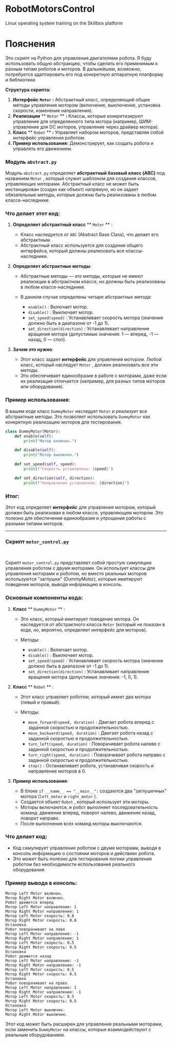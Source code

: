 # RobotMotorsControl
Linux operating system training on the Skillbox platform

# Пояснения

Это скрипт на Python для управления двигателями робота. Я буду использовать общую абстракцию, чтобы сделать его применимым к разным типам роботов и моторов. В дальнейшем, возможно, потребуется адаптировать его под конкретную аппаратную платформу и библиотеки.

**Структура скрипта:**

1. **Интерфейс** **`Motor`** **:** Абстрактный класс, определяющий общие методы управления мотором (включение, выключение, установка скорости, изменение направления).
2. **Реализации** ** `Motor` **  **:** Классы, которые конкретизируют управление для определенного типа мотора (например, ШИМ-управление для DC моторов, управление через драйвер мотора).
3. **Класс** ** `Robot` **  **:** Управляет набором моторов, представляя собой интерфейс управления роботом.
4. **Пример использования:** Демонстрирует, как создать робота и управлять его движением.

### Модуль `abstract.py`


Модуль `abstract.py`  определяет **абстрактный базовый класс (ABC)** под названием `Motor` , который служит шаблоном для создания классов, управляющих моторами. Абстрактный класс не может быть инстанцирован (создан как объект) напрямую, но он задает обязательные методы, которые должны быть реализованы в любом классе-наследнике.

### Что делает этот код:

1. **Определяет абстрактный класс** ** `Motor` ** :

    * Класс наследуется от `ABC`  (Abstract Base Class), что делает его абстрактным.
    * Абстрактный класс используется для создания общего интерфейса, который должны реализовать все классы-наследники.
2. **Определяет абстрактные методы**:

    * Абстрактные методы — это методы, которые не имеют реализации в абстрактном классе, но должны быть реализованы в любом классе-наследнике.
    * В данном случае определены четыре абстрактных метода:

      *  `enable()` : Включает мотор.
      *  `disable()` : Выключает мотор.
      *  `set_speed(speed)` : Устанавливает скорость мотора (значение должно быть в диапазоне от -1 до 1).
      *  `set_direction(direction)` : Устанавливает направление вращения мотора (допустимые значения: 1 — вперед, -1 — назад, 0 — стоп).
3. **Зачем это нужно**:

    * Этот класс задает **интерфейс** для управления мотором. Любой класс, который наследует `Motor` , должен реализовать все эти методы.
    * Это обеспечивает единообразие в работе с моторами, даже если их реализация отличается (например, для разных типов моторов или оборудования).

### Пример использования:

В вашем коде класс `DummyMotor`  наследует `Motor`  и реализует все абстрактные методы. Это позволяет использовать `DummyMotor`  как конкретную реализацию моторов для тестирования.

```python
class DummyMotor(Motor):
    def enable(self):
        print("Мотор включен.")

    def disable(self):
        print("Мотор выключен.")

    def set_speed(self, speed):
        print(f"Скорость установлена: {speed}")

    def set_direction(self, direction):
        print(f"Направление установлено: {direction}")
```

### Итог:

Этот код определяет **интерфейс** для управления мотором, который должен быть реализован в любом классе, управляющем мотором. Это полезно для обеспечения единообразия и упрощения работы с разными типами моторов.

---

### Скрипт `motor_control.py` 

‍

Скрипт `motor_control.py`  представляет собой простую симуляцию управления роботом с двумя моторами. Он использует классы для управления моторами и роботом, но вместо реальных моторов используются "заглушки" (DummyMotor), которые имитируют поведение моторов, выводя информацию в консоль.

### Основные компоненты кода:

1. **Класс** ** `DummyMotor` ** :

    * Это класс, который имитирует поведение мотора. Он наследуется от абстрактного класса `Motor`  (который не показан в коде, но, вероятно, определяет интерфейс для моторов).
    * Методы:

      *  `enable()` : Включает мотор.
      *  `disable()` : Выключает мотор.
      *  `set_speed(speed)` : Устанавливает скорость мотора (значение должно быть в диапазоне от -1 до 1).
      *  `set_direction(direction)` : Устанавливает направление вращения мотора (допустимые значения: -1, 0, 1).
2. **Класс** ** `Robot` ** :

    * Этот класс управляет роботом, который имеет два мотора (левый и правый).
    * Методы:

      *  `move_forward(speed, duration)` : Двигает робота вперед с заданной скоростью и продолжительностью.
      *  `move_backward(speed, duration)` : Двигает робота назад с заданной скоростью и продолжительностью.
      *  `turn_left(speed, duration)` : Поворачивает робота налево с заданной скоростью и продолжительностью.
      *  `turn_right(speed, duration)` : Поворачивает робота направо с заданной скоростью и продолжительностью.
      *  `stop()` : Останавливает робота, устанавливая скорость и направление моторов в 0.
3. **Пример использования**:

    * В блоке `if __name__ == "__main__":`  создаются два "заглушечных" мотора (`left_motor`  и `right_motor` ).
    * Создается объект `Robot` , который использует эти моторы.
    * Моторы включаются, и робот выполняет последовательность команд: движение вперед, поворот налево, движение назад, поворот направо.
    * После выполнения всех команд моторы выключаются.

### Что делает код:

* Код симулирует управление роботом с двумя моторами, выводя в консоль информацию о состоянии моторов и действиях робота.
* Это может быть полезно для тестирования логики управления роботом без необходимости использования реального оборудования.

### Пример вывода в консоль:

```
Мотор Left Motor включен.
Мотор Right Motor включен.
Робот движется вперед
Мотор Left Motor направление: 1
Мотор Right Motor направление: 1
Мотор Left Motor скорость: 0.8
Мотор Right Motor скорость: 0.8
Остановка
Робот поворачивает на лево
Мотор Left Motor направление: -1
Мотор Right Motor направление: 1
Мотор Left Motor скорость: 0.5
Мотор Right Motor скорость: 0.5
Остановка
Робот движется назад
Мотор Left Motor направление: -1
Мотор Right Motor направление: -1
Мотор Left Motor скорость: 0.5
Мотор Right Motor скорость: 0.5
Остановка
Робот поворачивает на право
Мотор Left Motor направление: 1
Мотор Right Motor направление: -1
Мотор Left Motor скорость: 0.5
Мотор Right Motor скорость: 0.5
Остановка
Мотор Left Motor выключен.
Мотор Right Motor выключен.
```

Этот код может быть расширен для управления реальными моторами, если заменить `DummyMotor`  на классы, которые взаимодействуют с реальным оборудованием.
